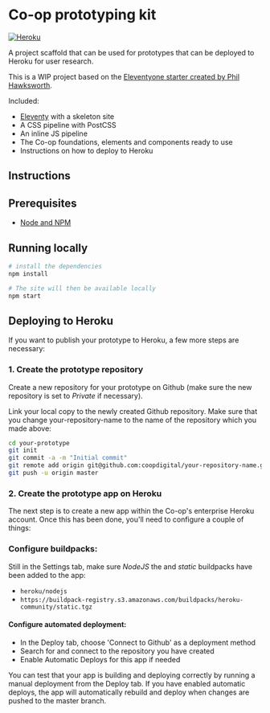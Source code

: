 # Co-op prototyping kit

[![Heroku](https://heroku-badge.herokuapp.com/?app=eleventy-prototyping-kit)](https://eleventy-prototyping-kit.herokuapp.com/)

A project scaffold that can be used for prototypes that can be deployed to Heroku for user research.

This is a WIP project based on the [Eleventyone starter created by Phil Hawksworth](https://github.com/philhawksworth/eleventyone).

Included:

- [Eleventy](https://11ty.io) with a skeleton site
- A CSS pipeline with PostCSS
- An inline JS pipeline
- The Co-op foundations, elements and components ready to use
- Instructions on how to deploy to Heroku


## Instructions



## Prerequisites

- [Node and NPM](https://nodejs.org/)

## Running locally

```bash
# install the dependencies
npm install

# The site will then be available locally
npm start
```

## Deploying to Heroku

If you want to publish your prototype to Heroku, a few more steps are necessary:

### 1. Create the prototype repository

Create a new repository for your prototype on Github (make sure the new repository is set to _Private_ if necessary).

Link your local copy to the newly created Github repository. Make sure that you change your-repository-name to the name of the repository which you made above:
```sh
cd your-prototype
git init
git commit -a -m "Initial commit"
git remote add origin git@github.com:coopdigital/your-repository-name.git
git push -u origin master
```

### 2. Create the prototype app on Heroku

The next step is to create a new app within the Co-op's enterprise Heroku account. Once this has been done, you'll need to configure a couple of things:


### Configure buildpacks:
Still in the Settings tab, make sure _NodeJS_ the and _static_  buildpacks have been added to the app:
- `heroku/nodejs`
- `https://buildpack-registry.s3.amazonaws.com/buildpacks/heroku-community/static.tgz`


#### Configure automated deployment:
- In the Deploy tab, choose 'Connect to Github' as a deployment method
- Search for and connect to the repository you have created
- Enable Automatic Deploys for this app if needed

You can test that your app is building and deploying correctly by running a manual deployment from the Deploy tab. If you have enabled automatic deploys, the app will automatically rebuild and deploy when changes are pushed to the master branch.